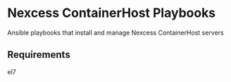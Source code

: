 Nexcess ContainerHost Playbooks
===============================

Ansible playbooks that install and manage Nexcess ContainerHost servers

Requirements
------------

el7
